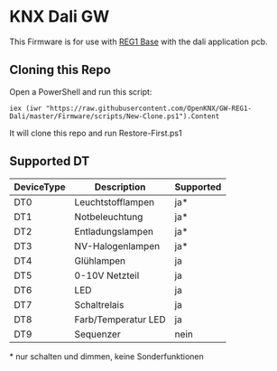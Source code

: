 # KNX Dali GW
This Firmware is for use with [REG1 Base](https://github.com/OpenKNX/OpenKNX/wiki/REG1-Base) with the dali application pcb.  

## Cloning this Repo
Open a PowerShell and run this script:
```
iex (iwr "https://raw.githubusercontent.com/OpenKNX/GW-REG1-Dali/master/Firmware/scripts/New-Clone.ps1").Content
```

It will clone this repo and run Restore-First.ps1

## Supported DT
|DeviceType|Description|Supported|
|---|---|---|
|DT0|Leuchtstofflampen|ja*|
|DT1|Notbeleuchtung|ja*|
|DT2|Entladungslampen|ja*|
|DT3|NV-Halogenlampen|ja*|
|DT4|Glühlampen|ja|
|DT5|0-10V Netzteil|ja|
|DT6|LED|ja|
|DT7|Schaltrelais|ja|
|DT8|Farb/Temperatur LED|ja|
|DT9|Sequenzer|nein|

\* nur schalten und dimmen, keine Sonderfunktionen  